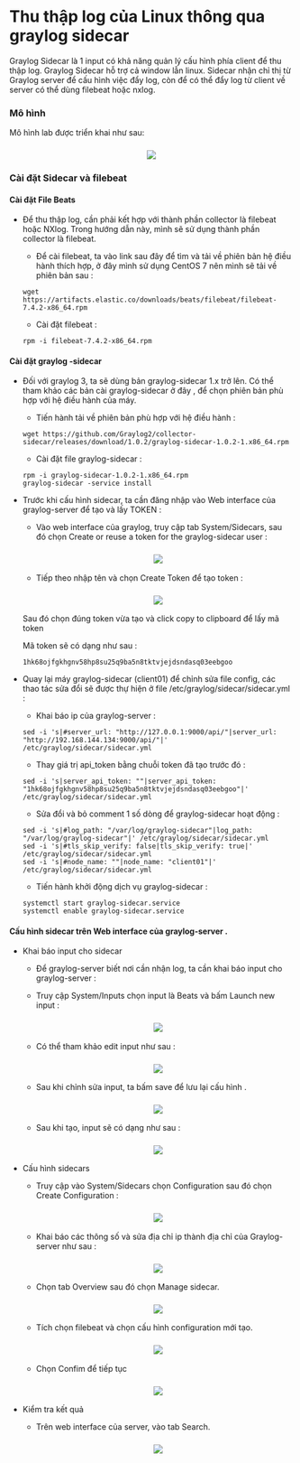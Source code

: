 # Thu thập log của Linux thông qua graylog sidecar

Graylog Sidecar là 1 input có khả năng quản lý cấu hình phía client để thu thập log. Graylog Sidecar hỗ trợ cả window lẫn linux. Sidecar nhận chỉ thị từ Graylog server để cấu hình việc đẩy log, còn để có thể đẩy log từ client về server có thể dùng filebeat hoặc nxlog.

### Mô hình

Mô hình lab được triển khai như sau:

<h3 align="center"><img src="../Images/1.png"></h3>

### Cài đặt Sidecar và filebeat

#### Cài đặt File Beats

- Để thu thập log, cần phải kết hợp với thành phần collector là filebeat hoặc NXlog. Trong hướng dẫn này, mình sẽ sử dụng thành phần collector là filebeat.

    - Để cài filebeat, ta vào link sau đây để tìm và tải về phiên bản hệ điều hành thích hợp, ở đây mình sử dụng CentOS 7 nên mình sẽ tải về phiên bản sau :

    ` wget https://artifacts.elastic.co/downloads/beats/filebeat/filebeat-7.4.2-x86_64.rpm `

    - Cài đặt filebeat :
    
    ` rpm -i filebeat-7.4.2-x86_64.rpm `

#### Cài đặt graylog -sidecar

- Đối với graylog 3, ta sẽ dùng bản graylog-sidecar 1.x trở lên. Có thể tham khảo các bản cài graylog-sidecar ở đây , để chọn phiên bản phù hợp với hệ điều hành của máy.

    - Tiến hành tải về phiên bản phù hợp với hệ điều hành :
    
    ` wget https://github.com/Graylog2/collector-sidecar/releases/download/1.0.2/graylog-sidecar-1.0.2-1.x86_64.rpm `

    - Cài đặt file graylog-sidecar :
    
    ```
    rpm -i graylog-sidecar-1.0.2-1.x86_64.rpm
    graylog-sidecar -service install
    ```

- Trước khi cấu hình sidecar, ta cần đăng nhập vào Web interface của graylog-server để tạo và lấy TOKEN :

    - Vào web interface của graylog, truy cập tab System/Sidecars, sau đó chọn Create or reuse a token for the graylog-sidecar user :

    <h3 align="center"><img src="../Images/2.png"></h3>

    - Tiếp theo nhập tên và chọn Create Token để tạo token :

    <h3 align="center"><img src="../Images/3.png"></h3>

    Sau đó chọn đúng token vừa tạo và click copy to clipboard để lấy mã token

    Mã token sẽ có dạng như sau :

    ` 1hk68ojfgkhgnv58hp8su25q9ba5n8tktvjejdsndasq03eebgoo `

- Quay lại máy graylog-sidecar (client01) để chỉnh sửa file config, các thao tác sửa đổi sẽ được thự hiện ở file /etc/graylog/sidecar/sidecar.yml :

    - Khai báo ip của graylog-server :

    ` sed -i 's|#server_url: "http://127.0.0.1:9000/api/"|server_url: "http://192.168.144.134:9000/api/"|' /etc/graylog/sidecar/sidecar.yml `

    - Thay giá trị api_token bằng chuỗi token đã tạo trước đó :
    
    ` sed -i 's|server_api_token: ""|server_api_token: "1hk68ojfgkhgnv58hp8su25q9ba5n8tktvjejdsndasq03eebgoo"|' /etc/graylog/sidecar/sidecar.yml `

    - Sửa đổi và bỏ comment 1 số dòng để graylog-sidecar hoạt động :

    ```
    sed -i 's|#log_path: "/var/log/graylog-sidecar"|log_path: "/var/log/graylog-sidecar"|' /etc/graylog/sidecar/sidecar.yml
    sed -i 's|#tls_skip_verify: false|tls_skip_verify: true|' /etc/graylog/sidecar/sidecar.yml
    sed -i 's|#node_name: ""|node_name: "client01"|' /etc/graylog/sidecar/sidecar.yml

    ```

    - Tiến hành khởi động dịch vụ graylog-sidecar :

    ```
    systemctl start graylog-sidecar.service
    systemctl enable graylog-sidecar.service
    ```

#### Cấu hình sidecar trên Web interface của graylog-server .

- Khai báo input cho sidecar

    - Để graylog-server biết nơi cần nhận log, ta cần khai báo input cho graylog-server :
    
    - Truy cập System/Inputs chọn input là Beats và bấm Launch new input :

    <h3 align="center"><img src="../Images/4.png"></h3>

    - Có thể tham khảo edit input như sau :

    <h3 align="center"><img src="../Images/5.png"></h3>

    - Sau khi chỉnh sửa input, ta bấm save để lưu lại cấu hình . 

    <h3 align="center"><img src="../Images/6.png"></h3>

    - Sau khi tạo, input sẽ có dạng như sau :

    <h3 align="center"><img src="../Images/7.png"></h3>

- Cấu hình sidecars

    - Truy cập vào System/Sidecars chọn Configuration sau đó chọn Create Configuration :

    <h3 align="center"><img src="../Images/8.png"></h3>

    - Khai báo các thông số và sửa địa chỉ ip thành địa chỉ của Graylog-server như sau :

    <h3 align="center"><img src="../Images/9.png"></h3>

    - Chọn tab Overview sau đó chọn Manage sidecar.

    <h3 align="center"><img src="../Images/10.png"></h3>

    - Tích chọn filebeat và chọn cấu hình configuration mới tạo.

    <h3 align="center"><img src="../Images/11.png"></h3>

    - Chọn Confim để tiếp tục 

    <h3 align="center"><img src="../Images/12.png"></h3>

- Kiểm tra kết quả

    - Trên web interface của server, vào tab Search.

    <h3 align="center"><img src="../Images/13.png"></h3>
